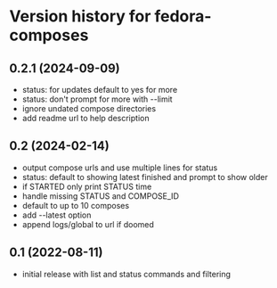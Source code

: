 # Version history for fedora-composes

## 0.2.1 (2024-09-09)
- status: for updates default to yes for more
- status: don't prompt for more with --limit
- ignore undated compose directories
- add readme url to help description

## 0.2 (2024-02-14)
- output compose urls and use multiple lines for status
- status: default to showing latest finished and prompt to show older
- if STARTED only print STATUS time
- handle missing STATUS and COMPOSE_ID
- default to up to 10 composes
- add --latest option
- append logs/global to url if doomed

## 0.1 (2022-08-11)
- initial release with list and status commands and filtering
